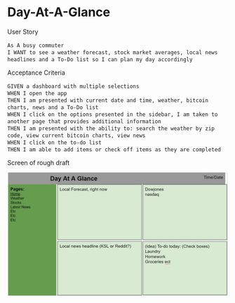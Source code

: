 # Day-At-A-Glance

User Story
```
As A busy commuter
I WANT to see a weather forecast, stock market averages, local news headlines and a To-Do list so I can plan my day accordingly 
```
Acceptance Criteria
```
GIVEN a dashboard with multiple selections
WHEN I open the app
THEN I am presented with current date and time, weather, bitcoin charts, news and a To-Do list
WHEN I click on the options presented in the sidebar, I am taken to another page that provides additional information
THEN I am presented with the ability to: search the weather by zip code, view current bitcoin charts, view news
WHEN I click on the to-do list
THEN I am able to add items or check off items as they are completed
```




Screen of rough draft

![](Screenshot%202022-08-18%20194336.jpg)
